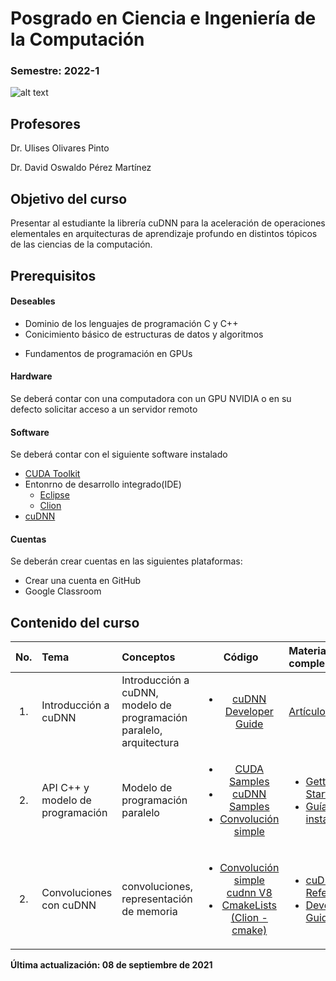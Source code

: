 # Posgrado en Ciencia e Ingeniería de la Computación 

###  Semestre: 2022-1

![alt text](figs/bg.png)


## Profesores
 Dr. Ulises Olivares Pinto
 
 Dr. David Oswaldo Pérez Martínez

## Objetivo del curso
Presentar al estudiante la librería cuDNN para la aceleración de operaciones elementales en arquitecturas de aprendizaje profundo en distintos tópicos de las ciencias de la computación. 


## Prerequisitos
#### Deseables
+ Dominio de los lenguajes de programación C y C++ 
+ Conicimiento básico de estructuras de datos y algoritmos
* Fundamentos de programación en GPUs

#### Hardware
Se deberá contar con una computadora con un GPU NVIDIA o en su defecto solicitar acceso a un servidor remoto


#### Software
Se deberá contar con el siguiente software instalado 

  + [CUDA Toolkit](https://developer.nvidia.com/cuda-toolkit)
  + Entonrno de desarrollo integrado(IDE)
    - [Eclipse](https://developer.nvidia.com/nsight-eclipse-edition)
    - [Clion](https://www.jetbrains.com/es-es/clion/)
  + [cuDNN](https://developer.nvidia.com/cudnn)
    

#### Cuentas
Se deberán crear cuentas en las siguientes plataformas:
  + Crear una cuenta en GitHub
  + Google Classroom
  
## Contenido del curso
| No.        | Tema           | Conceptos |Código  |  Material complementario|
| :-------------: |:-------------| :-------------|:-----:| :-----|
| 1.              |Introducción a cuDNN          | Introducción a cuDNN, modelo de programación paralelo, arquitectura |   <ul> <li>[cuDNN Developer Guide](https://docs.nvidia.com/deeplearning/cudnn/developer-guide/index.html)</li></ul>    |  [Artículo seminal](https://arxiv.org/abs/1410.0759)
| 2.              |API C++ y modelo de programación          | Modelo de programación paralelo |   <ul> <li>[CUDA Samples](/code/cuda_samples_v11.4/Samples)</li><li>[cuDNN Samples](/code/cudnn_samples_v8)</li> <li>[Convolución simple](code/simple_convolution/conv.cu)</li></ul>    |  <ul> <li> [Getting Started](https://docs.nvidia.com/deeplearning/cudnn/index.html)</li> <li>[Guía de instalación](https://docs.nvidia.com/deeplearning/cudnn/install-guide/index.html) </li> </ul>
| 2.              |Convoluciones con cuDNN          | convoluciones, representación de memoria |   <ul> <li>[Convolución simple cudnn V8](code/simple_conv_cudnn_v8/conv.cu)</li> <li>[CmakeLists (Clion - cmake)](code/simple_conv_cudnn_v8/CMakeLists.txt)</li></ul>    |  <ul> <li>[cuDNN API Reference](https://docs.nvidia.com/deeplearning/cudnn/api/index.html) <li> [Developer Guide](https://docs.nvidia.com/deeplearning/cudnn/developer-guide/index.html)</li></ul>

**Última actualización: 08 de septiembre de 2021**
